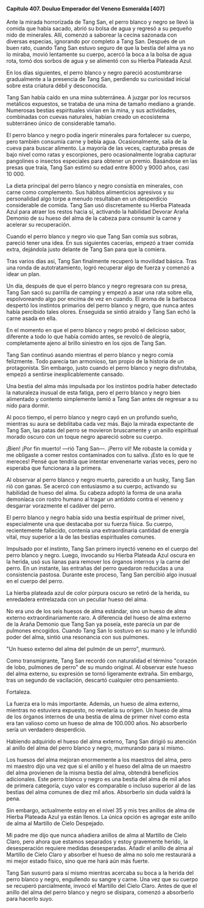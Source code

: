 
#### Capítulo 407. Douluo Emperador del Veneno Esmeralda [407]


Ante la mirada horrorizada de Tang San, el perro blanco y negro se llevó la comida que había sacado, abrió su bolsa de agua y regresó a su pequeño nido de minerales. Allí, comenzó a saborear la cecina sazonada con diversas especias, ignorando por completo a Tang San. Después de un buen rato, cuando Tang San estuvo seguro de que la bestia del alma ya no lo miraba, movió lentamente su cuerpo, acercó la boca a la bolsa de agua rota, tomó dos sorbos de agua y se alimentó con su Hierba Plateada Azul.

En los días siguientes, el perro blanco y negro pareció acostumbrarse gradualmente a la presencia de Tang San, perdiendo su curiosidad inicial sobre esta criatura débil y desconocida.

Tang San había caído en una mina subterránea. A juzgar por los recursos metálicos expuestos, se trataba de una mina de tamaño mediano a grande. Numerosas bestias espirituales vivían en la mina, y sus actividades, combinadas con cuevas naturales, habían creado un ecosistema subterráneo único de considerable tamaño.

El perro blanco y negro podía ingerir minerales para fortalecer su cuerpo, pero también consumía carne y bebía agua. Ocasionalmente, salía de la cueva para buscar alimento. La mayoría de las veces, capturaba presas de bajo nivel como ratas y escorpiones, pero ocasionalmente lograba capturar pangolines o insectos especiales para obtener un premio. Basándose en las presas que traía, Tang San estimó su edad entre 8000 y 9000 años, casi 10 000.

La dieta principal del perro blanco y negro consistía en minerales, con carne como complemento. Sus hábitos alimenticios agresivos y su personalidad algo torpe a menudo resultaban en un desperdicio considerable de comida. Tang San usó discretamente su Hierba Plateada Azul para atraer los restos hacia sí, activando la habilidad Devorar Araña Demonio de su hueso del alma de la cabeza para consumir la carne y acelerar su recuperación.

Cuando el perro blanco y negro vio que Tang San comía sus sobras, pareció tener una idea. En sus siguientes cacerías, empezó a traer comida extra, dejándola justo delante de Tang San para que la comiera.

Tras varios días así, Tang San finalmente recuperó la movilidad básica. Tras una ronda de autotratamiento, logró recuperar algo de fuerza y comenzó a idear un plan.

Un día, después de que el perro blanco y negro regresara con su presa, Tang San sacó su parrilla de camping y empezó a asar una rata sobre ella, espolvoreando algo por encima de vez en cuando. El aroma de la barbacoa despertó los instintos primarios del perro blanco y negro, que nunca antes había percibido tales olores. Enseguida se sintió atraído y Tang San echó la carne asada en ella.

En el momento en que el perro blanco y negro probó el delicioso sabor, diferente a todo lo que había comido antes, se revolcó de alegría, completamente ajeno al brillo siniestro en los ojos de Tang San.

Tang San continuó asando mientras el perro blanco y negro comía felizmente. Todo parecía tan armonioso, tan propio de la historia de un protagonista. Sin embargo, justo cuando el perro blanco y negro disfrutaba, empezó a sentirse inexplicablemente cansado.

Una bestia del alma más impulsada por los instintos podría haber detectado la naturaleza inusual de esta fatiga, pero el perro blanco y negro bien alimentado y contento simplemente lamió a Tang San antes de regresar a su nido para dormir.

Al poco tiempo, el perro blanco y negro cayó en un profundo sueño, mientras su aura se debilitaba cada vez más. Bajo la mirada expectante de Tang San, las patas del perro se movieron bruscamente y un anillo espiritual morado oscuro con un toque negro apareció sobre su cuerpo.

¡Bien! ¡Por fin muerto! —rió Tang San—. ¡Perro vil! Me robaste la comida y me obligaste a comer restos contaminados con tu saliva. ¡Esto es lo que te mereces! Pensé que tendría que intentar envenenarte varias veces, pero no esperaba que funcionara a la primera.

Al observar al perro blanco y negro muerto, parecido a un husky, Tang San rió con ganas. Se acercó con entusiasmo a su cuerpo, activando su habilidad de hueso del alma. Su cabeza adoptó la forma de una araña demoníaca con rostro humano al tragar un antídoto contra el veneno y desgarrar vorazmente el cadáver del perro.

El perro blanco y negro había sido una bestia espiritual de primer nivel, especialmente una que destacaba por su fuerza física. Su cuerpo, recientemente fallecido, contenía una extraordinaria cantidad de energía vital, muy superior a la de las bestias espirituales comunes.

Impulsado por el instinto, Tang San primero inyectó veneno en el cuerpo del perro blanco y negro. Luego, invocando su Hierba Plateada Azul oscura en la herida, usó sus lianas para remover los órganos internos y la carne del perro. En un instante, las entrañas del perro quedaron reducidas a una consistencia pastosa. Durante este proceso, Tang San percibió algo inusual en el cuerpo del perro.

La hierba plateada azul de color púrpura oscuro se retiró de la herida, su enredadera entrelazada con un peculiar hueso del alma.

No era uno de los seis huesos de alma estándar, sino un hueso de alma externo extraordinariamente raro. A diferencia del hueso de alma externo de la Araña Demonio que Tang San ya poseía, este parecía un par de pulmones encogidos. Cuando Tang San lo sostuvo en su mano y le infundió poder del alma, sintió una resonancia con sus pulmones.

"Un hueso externo del alma del pulmón de un perro", murmuró.

Como transmigrante, Tang San recordó con naturalidad el término "corazón de lobo, pulmones de perro" de su mundo original. Al observar este hueso del alma externo, su expresión se tornó ligeramente extraña. Sin embargo, tras un segundo de vacilación, descartó cualquier otro pensamiento.

Fortaleza.

La fuerza era lo más importante. Además, un hueso de alma externo, mientras no estuviera expuesto, no revelaría su origen. Un hueso de alma de los órganos internos de una bestia de alma de primer nivel como esta era tan valioso como un hueso de alma de 100.000 años. No absorberlo sería un verdadero desperdicio.

Habiendo adquirido el hueso del alma externo, Tang San dirigió su atención al anillo del alma del perro blanco y negro, murmurando para sí mismo.

Los huesos del alma mejoran enormemente a los maestros del alma, pero mi maestro dijo una vez que si el anillo y el hueso del alma de un maestro del alma provienen de la misma bestia del alma, obtendrá beneficios adicionales. Este perro blanco y negro es una bestia del alma de mil años de primera categoría, cuyo valor es comparable o incluso superior al de las bestias del alma comunes de diez mil años. Absorberlo sin duda valdrá la pena.

Sin embargo, actualmente estoy en el nivel 35 y mis tres anillos de alma de Hierba Plateada Azul ya están llenos. La única opción es agregar este anillo de alma al Martillo de Cielo Despejado.

Mi padre me dijo que nunca añadiera anillos de alma al Martillo de Cielo Claro, pero ahora que estamos separados y estoy gravemente herido, la desesperación requiere medidas desesperadas. Añadir el anillo de alma al Martillo de Cielo Claro y absorber el hueso de alma no solo me restaurará a mi mejor estado físico, sino que me hará aún más fuerte.

Tang San susurró para sí mismo mientras acercaba su boca a la herida del perro blanco y negro, engullendo su sangre y carne. Una vez que su cuerpo se recuperó parcialmente, invocó el Martillo del Cielo Claro. Antes de que el anillo del alma del perro blanco y negro se disipara, comenzó a absorberlo para hacerlo suyo.